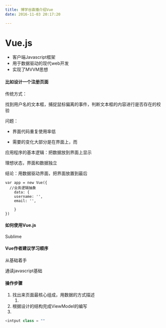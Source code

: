 ```yaml
---
title: 博学谷直播介绍Vue
date: 2016-11-03 20:17:20

---
```


# Vue.js

- 客户端Javascript框架
- 用于数据驱动的现代web开发
- 实现了MVVM思想



#### 比如设计一个注册页面

传统方式：

找到用户名的文本框，捕捉鼠标偏离的事件，判断文本框的内容进行是否存在的校验

问题：

- 界面代码重复使用率低


- 需要的变化大部分是在界面上，而

应用程序的基本逻辑：把数据放到界面上显示

理想状态，界面和数据独立

结论：用数据驱动界面，把界面放置到最后

```vue
var app = new Vue({
  //业务逻辑抽象
	data: {
    username: '',
	email: '',
	
	}
})
```



#### 如何使用Vue.js

Sublime



#### Vue作者建议学习顺序

从基础着手

通读javascript基础



#### 操作步骤

1. 找出来页面最核心组成，用数据的方式描述
   1. ​
2. 根据设计的结构完成ViewModel的编写
3. ​





```javascript
<intput class = "" 
```


